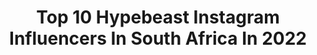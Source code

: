 ---
title: Top 10 Hypebeast Instagram Influencers In South Africa In 2022
description: >-
  Find top hypebeast Instagram influencers in South Africa in 2022. Most popular hashtags: #hypebeast #southafrica #photooftheday #photography.
platform: Instagram
hits: 11
text_top: Identify the most popular Instagram influencers on inBeat.
text_bottom: inBeat aggregates 11 Instagram influencers like this in South Africa for you to collaborate.
profiles:
  - username: "hein_takes_photos"
    fullname: >-
      Hein Kruger
    bio: >-
      BASS PLAYER: @straatligkindersza @ibelieveingiants @mosesmetroman AMBASSADOR: @instaxsa @fenderza @ampeg @thehipkicks DM/email 4 rates 📸
    location: "South Africa"
    followers: 6148
    engagement: 635
    commentsToLikes: 0.068945
    id: ck8t2xjxi12xx0j78pyhb2yz5
    verified: false
    hashtags: "#royalsnappingartists, #depthobsessed, #life, #folkscenery"
  - username: "_i.am_danny"
    fullname: >-
      Danntez
    bio: >-
      👑🅶🅾🅳 🅵🅸🆁🆂🆃❤✨ 😩 🆂🆄🅿🅴🆁🆂🆃🅰🆁
    location: "South Africa"
    followers: 5252
    engagement: 1176
    commentsToLikes: 0.047091
    id: ckaov8kp93iju0i78y8d7pxvl
    verified: false
    hashtags: "#iamnairobian, #trillestrc, #trending, #gainwithcalz"
  - username: "shev_elle"
    fullname: >-
      SHEVELLE
    bio: >-
      💃🏻Model 📸Let’s shoot 🇿🇦South African 🌍World traveller📍🇹🇭 ❤️@devanjones10 💚Wellness coach 💌 Email: shevellenaiker08@gmail.com
    location: "South Africa"
    followers: 2234
    engagement: 986
    commentsToLikes: 0.084917
    id: ck0w2erh4nzrn0i19uz9kv055
    verified: false
    hashtags: "#majestic, #killeverygram, #travelgram, #featurecreature"
  - username: "lost_at_me"
    fullname: >-
      Neels Mc Donald
    bio: >-
      Anywhere is possible// Lifestyle & Travel// Port Elizabeth// Follow the link for a minute in Venice
    location: "South Africa"
    followers: 3587
    engagement: 2136
    commentsToLikes: 0.014685
    id: ckaorvt5soyxm0i78z35y2fgo
    verified: false
    hashtags: "#travelstoke, #instapassport, #travelpics, #thecreative"
  - username: "star_stepper"
    fullname: >-
      𝐖𝐢𝐜𝐤𝐲
    bio: >-
      ⓂⒺⓁⒶⓃⒾⓃ ⓀⒾⓃⒼ 💠 h̸y̸p̸e̸ b̸e̸a̸s̸t̸ 💠 ι ℓσνє му мυм🌹💖😊 💠 𝙸 𝚍𝚘𝚗'𝚝 𝚏𝚒𝚐𝚑𝚝😌 , 𝙸 𝚋𝚎𝚊𝚝😂 💠 d̴o̴n̴ 't̴ h̴a̴t̴e̴😏 , 𝖏𝖚𝖘𝖙 𝖆𝖕𝖕𝖗𝖊𝖈𝖎𝖆𝖙𝖊😊
    location: "South Africa"
    followers: 8457
    engagement: 929
    commentsToLikes: 0.087626
    id: ckaov7ml83ecz0i78pm2o8pcu
    verified: false
    hashtags: "#gainwithmchina, #seguidores, #finessengara, #corona"
  - username: "nana.kwasi.wiafe"
    fullname: >-
      NANA•KWASI•WIAFE🇬🇭
    bio: >-
      creative entrepreneur projects: Apple , Beyoncé + founder x creative dir : @veryghanaian fashion stylist : @thouartkwasi muse : @myfriendned 📍🇬🇭🇿🇦🌍
    location: "South Africa"
    followers: 13814
    engagement: 501
    commentsToLikes: 0.046834
    id: ck55mkb0g45jm0i11430bi9dn
    verified: false
    hashtags: "#thisweekoninstagram, #design, #maxhosa, #accra"
  - username: "karabo_poppy"
    fullname: >-
      Karabo Poppy Moletsane
    bio: >-
      ✍🏾Illustrator/Street Artist ✊🏾Forbes Africa 30Under30 c/o 2019 👟 Designed x3 Sold Out Nike AF1s ✖️Preserving the African Aesthetic ✞ Christ Follower
    location: "South Africa"
    followers: 79320
    engagement: 477
    commentsToLikes: 0.014622
    id: ck14ks8zwr2310i19k2cg7623
    verified: false
    hashtags: "#karabopoppy, #richmnisi, #selfie, #tomboy"
  - username: "mutherfukinhype"
    fullname: >-
      I Host The Best Events🤮
    bio: >-
      ⚠️DJ/MC/ HYPEMAN ⚠️Fᴀsʜɪᴏɴ/ʜɪᴘ ʜᴏᴘ ᴘᴜsʜᴇʀ ⚠️Pʀᴏғᴇssɪᴏɴᴀʟ sᴘᴇᴀᴋᴇʀ ⚠️Bᴜsɪɴᴇss coach
    location: "South Africa"
    followers: 6701
    engagement: 3265
    commentsToLikes: 0.977757
    id: ck5he6lgwrbmj0i110ag4ikh7
    verified: false
    hashtags: "#dj, #mutherfukinhype, #hiphop, #jozi"
  - username: "franadilla"
    fullname: >-
      francesco mbele ✆
    bio: >-
      @franasonic @ebumnandin francesco.mbele@gmail.com ﷽
    location: "South Africa"
    followers: 11792
    engagement: 1715
    commentsToLikes: 0.029728
    id: ck0w5b8re2sz30i19m6nnm6y9
    verified: false
    hashtags: "#createfromhome, #stircreativity, #bombaysapphire"
  - username: "graobe_noelle"
    fullname: >-
      Graobe Marie-Noelle
    bio: >-
      @karinmodels_official 🇫🇷 @bossmodelsa 🇿🇦 📍 @blaremanagement 🇪🇸 @officialmodelsny 🇺🇸 @scoopmodels 🇩🇰 @firstlondon 🇬🇧 For booking;
    location: "South Africa"
    followers: 9523
    engagement: 429
    commentsToLikes: 0.068197
    id: ck15spqsce7g40i19ie17qqk2
    verified: false
    hashtags: "#graobenoelle, #darkskingirls, #team237forever, #team237"
---